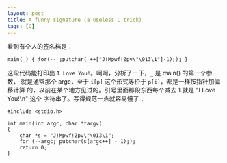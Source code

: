 ```yaml
---
layout: post
title: A funny signature (a useless C trick)
tags: [C]
---
```


看到有个人的签名档是：

```
main(_) { for(--_;putchar(_++["J!Mpwf!Zpv\"\013\1"]-1);); }
```

这段代码能打印出 `I Love You!`。呵呵，分析了一下，`_` 是 main() 的第一个参数，
就是通常那个 argc，至于 `i[p]` 这个形式等价于 `p[i]`，都是一样按指针加偏移计算
的，以前在某个地方见过的。引号里面那段东西每个减去 1 就是 "I Love You!\n" 这个
字符串了。写得规范一点就容易懂了：

    #include <stdio.h>

    int main(int argc, char **argv)
    {
        char *s = "J!Mpwf!Zpv\"\013\1";
        for (--argc; putchar(s[argc++] - 1););
        return 0;
    }
